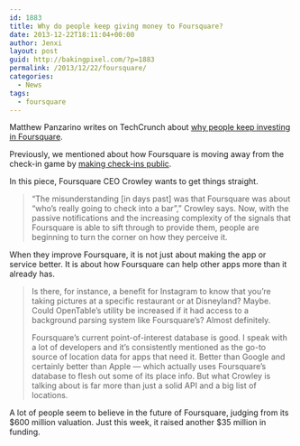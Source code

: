 ```yaml
---
id: 1883
title: Why do people keep giving money to Foursquare?
date: 2013-12-22T18:11:04+00:00
author: Jenxi
layout: post
guid: http://bakingpixel.com/?p=1883
permalink: /2013/12/22/foursquare/
categories:
  - News
tags:
  - foursquare
---
```

Matthew Panzarino writes on TechCrunch about [why people keep investing in Foursquare](http://techcrunch.com/2013/12/20/why-do-people-keep-giving-foursquare-money/).

Previously, we mentioned about how Foursquare is moving away from the check-in game by [making check-ins public](http://bakingpixel.com/2013/12/foursquare-private-checkins/).

In this piece, Foursquare CEO Crowley wants to get things straight.

> “The misunderstanding [in days past] was that Foursquare was about “who’s really going to check into a bar”,” Crowley says. Now, with the passive notifications and the increasing complexity of the signals that Foursquare is able to sift through to provide them, people are beginning to turn the corner on how they perceive it. 

When they improve Foursquare, it is not just about making the app or service better. It is about how Foursquare can help other apps more than it already has.

> Is there, for instance, a benefit for Instagram to know that you’re taking pictures at a specific restaurant or at Disneyland? Maybe. Could OpenTable’s utility be increased if it had access to a background parsing system like Foursquare’s? Almost definitely.
> 
> Foursquare’s current point-of-interest database is good. I speak with a lot of developers and it’s consistently mentioned as the go-to source of location data for apps that need it. Better than Google and certainly better than Apple — which actually uses Foursquare’s database to flesh out some of its place info. But what Crowley is talking about is far more than just a solid API and a big list of locations. 

A lot of people seem to believe in the future of Foursquare, judging from its $600 million valuation. Just this week, it raised another $35 million in funding.